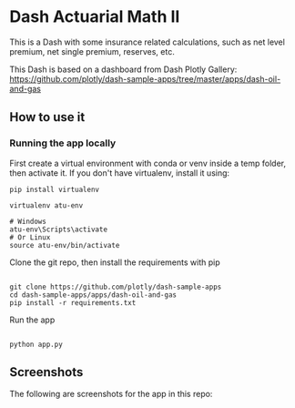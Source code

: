 # Dash Actuarial Math II
This is a Dash with some insurance related calculations, such as net level premium, net single premium, reserves, etc.

This Dash is based on a dashboard from Dash Plotly Gallery: https://github.com/plotly/dash-sample-apps/tree/master/apps/dash-oil-and-gas

## How to use it

### Running the app locally

First create a virtual environment with conda or venv inside a temp folder, then activate it. If you don't have virtualenv,
install it using:

```
pip install virtualenv
```

```
virtualenv atu-env

# Windows
atu-env\Scripts\activate
# Or Linux
source atu-env/bin/activate

```

Clone the git repo, then install the requirements with pip

```

git clone https://github.com/plotly/dash-sample-apps
cd dash-sample-apps/apps/dash-oil-and-gas
pip install -r requirements.txt

```

Run the app

```

python app.py

```

## Screenshots

The following are screenshots for the app in this repo:
